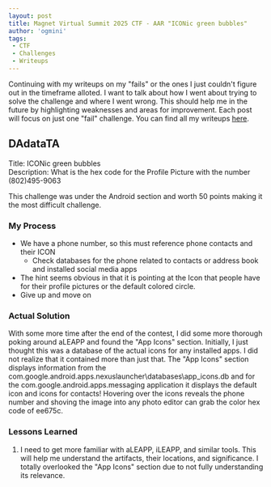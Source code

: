 ```yaml
---
layout: post
title: Magnet Virtual Summit 2025 CTF - AAR "ICONic green bubbles"
author: 'ogmini'
tags:
 - CTF 
 - Challenges
 - Writeups
---
```


Continuing with my writeups on my "fails" or the ones I just couldn't figure out in the timeframe alloted. I want to talk about how I went about trying to solve the challenge and where I went wrong. This should help me in the future by highlighting weaknesses and areas for improvement. Each post will focus on just one "fail" challenge. You can find all my writeups [here](https://ogmini.github.io/ctf).

## DAdataTA

Title: ICONic green bubbles        
Description: What is the hex code for the Profile Picture with the number (802)495-9063

This challenge was under the Android section and worth 50 points making it the most difficult challenge. 

### My Process

- We have a phone number, so this must reference phone contacts and their ICON
    - Check databases for the phone related to contacts or address book and installed social media apps
- The hint seems obvious in that it is pointing at the Icon that people have for their profile pictures or the default colored circle. 
- Give up and move on
    
### Actual Solution

With some more time after the end of the contest, I did some more thorough poking around aLEAPP and found the "App Icons" section. Initially, I just thought this was a database of the actual icons for any installed apps. I did not realize that it contained more than just that. The "App Icons" section displays information from the com.google.android.apps.nexuslauncher\databases\app_icons.db and for the com.google.android.apps.messaging application it displays the default icon and icons for contacts! Hovering over the icons reveals the phone number and shoving the image into any photo editor can grab the color hex code of ee675c. 

### Lessons Learned

1. I need to get more familiar with aLEAPP, iLEAPP, and similar tools. This will help me understand the artifacts, their locations, and significance. I totally overlooked the "App Icons" section due to not fully understanding its relevance. 

